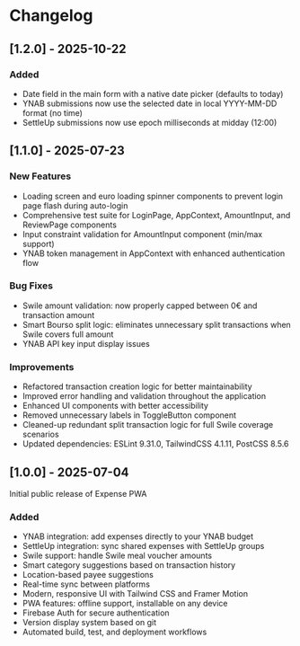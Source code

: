 # Changelog

## [1.2.0] - 2025-10-22

### Added

- Date field in the main form with a native date picker (defaults to today)
- YNAB submissions now use the selected date in local YYYY-MM-DD format (no time)
- SettleUp submissions now use epoch milliseconds at midday (12:00)

## [1.1.0] - 2025-07-23

### New Features

- Loading screen and euro loading spinner components to prevent login page flash during auto-login
- Comprehensive test suite for LoginPage, AppContext, AmountInput, and ReviewPage components
- Input constraint validation for AmountInput component (min/max support)
- YNAB token management in AppContext with enhanced authentication flow

### Bug Fixes

- Swile amount validation: now properly capped between 0€ and transaction amount
- Smart Bourso split logic: eliminates unnecessary split transactions when Swile covers full amount
- YNAB API key input display issues

### Improvements

- Refactored transaction creation logic for better maintainability
- Improved error handling and validation throughout the application
- Enhanced UI components with better accessibility
- Removed unnecessary labels in ToggleButton component
- Cleaned-up redundant split transaction logic for full Swile coverage scenarios
- Updated dependencies: ESLint 9.31.0, TailwindCSS 4.1.11, PostCSS 8.5.6

## [1.0.0] - 2025-07-04

Initial public release of Expense PWA

### Added

- YNAB integration: add expenses directly to your YNAB budget
- SettleUp integration: sync shared expenses with SettleUp groups
- Swile support: handle Swile meal voucher amounts
- Smart category suggestions based on transaction history
- Location-based payee suggestions
- Real-time sync between platforms
- Modern, responsive UI with Tailwind CSS and Framer Motion
- PWA features: offline support, installable on any device
- Firebase Auth for secure authentication
- Version display system based on git
- Automated build, test, and deployment workflows
